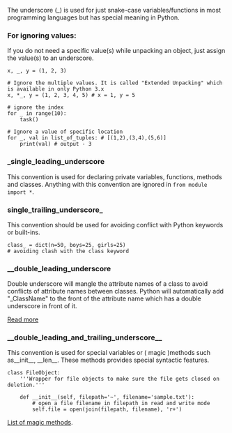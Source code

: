 The underscore \(\_\) is used for just snake-case variables/functions in most programming languages but has special meaning in Python. 



### For ignoring values:

If you do not need a specific value\(s\) while unpacking an object, just assign the value\(s\) to an underscore.

```
x, _, y = (1, 2, 3)

# Ignore the multiple values. It is called "Extended Unpacking" which is available in only Python 3.x
x, *_, y = (1, 2, 3, 4, 5) # x = 1, y = 5  

# ignore the index
for _ in range(10):     
    task()  

# Ignore a value of specific location
for _, val in list_of_tuples: # [(1,2),(3,4),(5,6)]
    print(val) # output - 3
```



### \_single\_leading\_underscore

This convention is used for declaring private variables, functions, methods and classes. Anything with this convention are ignored in `from module import *`. 

### single\_trailing\_underscore\_

This convention should be used for avoiding conflict with Python keywords or built-ins.

```
class_ = dict(n=50, boys=25, girls=25)
# avoiding clash with the class keyword
```

### \_\_double\_leading\_underscore

Double underscore will mangle the attribute names of a class to avoid conflicts of attribute names between classes. Python will automatically add "\_ClassName" to the front of the attribute name which has a double underscore in front of it.

[Read more](https://docs.python.org/3/tutorial/classes.html#private-variables)

### \_\_double\_leading\_and\_trailing\_underscore\_\_

This convention is used for special variables or \( magic \)methods  such as\_\_init\_\_, \_\_len\_\_. These methods provides special syntactic features.

```
class FileObject:
    '''Wrapper for file objects to make sure the file gets closed on deletion.'''

    def __init__(self, filepath='~', filename='sample.txt'):
        # open a file filename in filepath in read and write mode
        self.file = open(join(filepath, filename), 'r+')
```

[List of magic methods](https://github.com/RafeKettler/magicmethods/blob/master/magicmethods.pdf).


